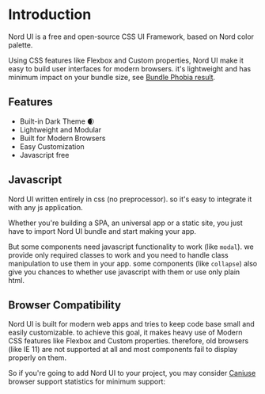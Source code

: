 # Introduction

Nord UI is a free and open-source CSS UI Framework, based on Nord color palette.

Using CSS features like Flexbox and Custom properties, Nord UI make it easy to build user interfaces for modern browsers.
it's lightweight and has minimum impact on your bundle size, see [Bundle Phobia result](https://bundlephobia.com/result?p=nord-ui).

## Features

- Built-in Dark Theme :waxing_crescent_moon:
- Lightweight and Modular
- Built for Modern Browsers
- Easy Customization
- Javascript free


## Javascript

Nord UI written entirely in css (no preprocessor). so it's easy to integrate it with any js application.

Whether you're building a SPA, an universal app or a static site, you just have to import Nord UI bundle and start making your app.

But some components need javascript functionality to work (like `modal`). we provide only required classes to work and you need to handle class manipulation to use them in your app. some components (like `collapse`) also give you chances to whether use javascript with them or use only plain html.

## Browser Compatibility

Nord UI is built for modern web apps and tries to keep code base small and easily customizable. to achieve this goal, it makes heavy use of Modern CSS features like Flexbox and Custom properties. therefore, old browsers (like IE 11) are not supported at all and most components fail to display properly on them.

So if you're going to add Nord UI to your project, you may consider [Caniuse]() browser support statistics for minimum support:

